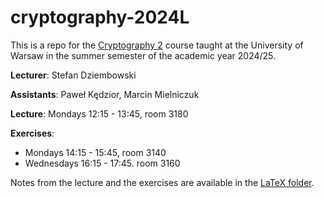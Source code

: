 # cryptography-2024L


This is a repo for the [Cryptography 2](https://usosweb.uw.edu.pl/kontroler.php?_action=katalog2/przedmioty/pokazPrzedmiot&kod=1000-2M24KI2&lang=en) course taught at the University of Warsaw in the summer semester of the academic year 2024/25.

**Lecturer**: Stefan Dziembowski

**Assistants**: Paweł Kędzior, Marcin Mielniczuk

**Lecture**: Mondays 12:15 - 13:45, room 3180

**Exercises**: 
 - Mondays 14:15 - 15:45, room 3140
 - Wednesdays 16:15 - 17:45. room 3160

Notes from the lecture and the exercises are available in the [LaTeX folder](https://github.com/marmistrz/cryptography-2024L/tree/master/LaTeX).
